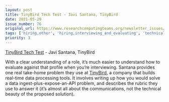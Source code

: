 ```yaml
---
layout: post
title: TinyBird Tech Test - Javi Santana, TinyBird
date: 2021-05-29
issue_number: 76
original_url: https://www.researchcomputingteams.org/newsletter_issues/0076
tags: ['hiring,other', 'hiring,interviewing_and_evaluating', 'technical_leadership,software_development']
priority: 3
---
```


<!-- markdownlint-disable MD033 -->
<!-- markdownlint-disable MD041 -->
<!-- markdownlint-disable MD049 -->

[TinyBird Tech Test](https://gist.github.com/javisantana/42b96b41ba5a4de8fdce925b11074c9c) - Javi Santana, TinyBird

With a clear understanding of a role, it’s much easier to understand how to evaluate against that profile when you’re interviewing.  Santana provides one real take-home problem they use at [TinyBird](https://www.tinybird.co), a company that builds real-time data processing tools.  It involves writing up how you would solve a data ingest-plus-expose-an-API problem, and describes the rubric they use to answer it (it’s almost all about the communications, not the technical beauty of the proposed solution).
